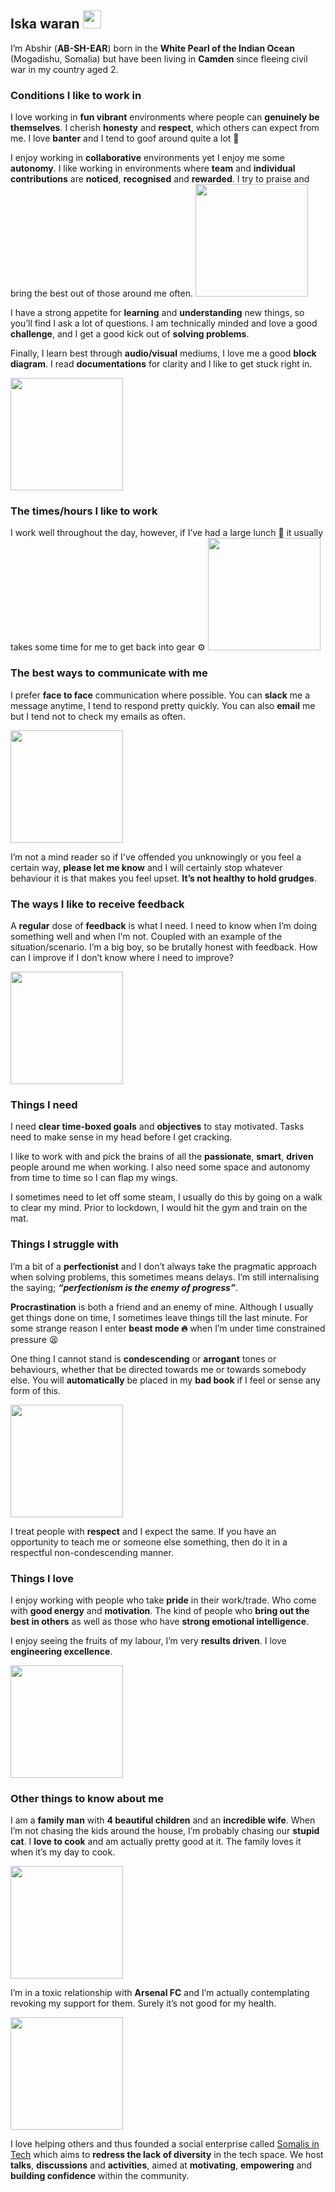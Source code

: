 ## Iska waran <img src="https://github.com/TheDudeThatCode/TheDudeThatCode/blob/master/Assets/Hi.gif" width="29px">

I’m Abshir (**AB-SH-EAR**) born in the **White Pearl of the Indian Ocean** (Mogadishu, Somalia) but have been living in **Camden** since fleeing civil war in my country aged 2.

### Conditions I like to work in
I love working in **fun vibrant** environments where people can **genuinely be themselves**. I cherish **honesty** and **respect**, which others can expect from me. I love **banter** and I tend to goof around quite a lot 🤪 

I enjoy working in **collaborative** environments yet I enjoy me some **autonomy**. I like working in environments where **team** and **individual contributions** are **noticed**, **recognised** and **rewarded**. I try to praise and bring the best out of those around me often.
<img src="https://media.giphy.com/media/0Av9l0VIc01y1isrDw/giphy.gif" width="180px">

I have a strong appetite for **learning** and **understanding** new things, so you’ll find I ask a lot of questions. I am technically minded and love a good **challenge**, and I get a good kick out of **solving problems**.

Finally, I learn best through **audio/visual** mediums, I love me a good **block diagram**. I read **documentations** for clarity and I like to get stuck right in. 

<img src="https://i.redd.it/4nub7lygkyr61.png" width="180px">

### The times/hours I like to work
I work well throughout the day, however, if I’ve had a large lunch 🍔 it usually takes some time for me to get back into gear ⚙️ 
<img src="https://media.giphy.com/media/xUNd9WRzh2oOLi8Pba/giphy.gif" width="180px">

### The best ways to communicate with me
I prefer **face to face** communication where possible. 
You can **slack** me a message anytime, I tend to respond pretty quickly. 
You can also **email** me but I tend not to check my emails as often.

<img src="https://media.giphy.com/media/jV4wbvtJxdjnMriYmY/giphy.gif" width="180px">

I’m not a mind reader so if I've offended you unknowingly or you feel a certain way, **please let me know** and I will certainly stop whatever behaviour it is that makes you feel upset. **It’s not healthy to hold grudges**.

### The ways I like to receive feedback
A **regular** dose of **feedback** is what I need. I need to know when I’m doing something well and when I’m not. Coupled with an example of the situation/scenario. I’m a big boy, so be brutally honest with feedback. How can I improve if I don’t know where I need to improve?

<img src="https://media.giphy.com/media/1iTpx5PpzRugcrZK/giphy.gif" width="180px">

### Things I need
I need **clear time-boxed goals** and **objectives** to stay motivated. Tasks need to make sense in my head before I get cracking.

I like to work with and pick the brains of all the **passionate**, **smart**, **driven** people around me when working. I also need some space and autonomy from time to time so I can flap my wings.

I sometimes need to let off some steam, I usually do this by going on a walk to clear my mind. Prior to lockdown, I would hit the gym and train on the mat.

### Things I struggle with
I’m a bit of a **perfectionist** and I don’t always take the pragmatic approach when solving problems, this sometimes means delays. I’m still internalising the saying; **_“perfectionism is the enemy of progress”_**.

**Procrastination** is both a friend and an enemy of mine. Although I usually get things done on time, I sometimes leave things till the last minute. For some strange reason I enter **beast mode 🔥** when I’m under time constrained pressure 😫

One thing I cannot stand is **condescending** or **arrogant** tones or behaviours, whether that be directed towards me or towards somebody else. You will **automatically** be placed in my **bad book** if I feel or sense any form of this. 

<img src="https://media.giphy.com/media/VzfOPwt7V7dnh7897B/giphy.gif" width="180px">

I treat people with **respect** and I expect the same. If you have an opportunity to teach me or someone else something, then do it in a respectful non-condescending manner.

### Things I love
I enjoy working with people who take **pride** in their work/trade. Who come with **good energy** and **motivation**. The kind of people who **bring out the best in others** as well as those who have **strong emotional intelligence**.

I enjoy seeing the fruits of my labour, I’m very **results driven**. I love **engineering excellence**.

<img src="https://media.giphy.com/media/dwASdTvuKgflCCo3su/giphy.gif" width="180px">

### Other things to know about me
I am a **family man** with **4 beautiful children** and an **incredible wife**. When I’m not chasing the kids around the house, I’m probably chasing our **stupid cat**. I **love to cook** and am actually pretty good at it. The family loves it when it’s my day to cook.

<img src="https://media.giphy.com/media/12lL9jqB0Ogx2w/giphy.gif" width="180px">

I’m in a toxic relationship with **Arsenal FC** and I’m actually contemplating revoking my support for them. Surely it’s not good for my health.

<img src="https://media.giphy.com/media/RkN336FNusqWCV4RRQ/giphy.gif" width="180px">

I love helping others and thus founded a social enterprise called [Somalis in Tech](https://twitter.com/somalisintech) which aims to **redress the lack of diversity** in the tech space. We host **talks**, **discussions** and **activities**, aimed at **motivating**, **empowering** and **building confidence** within the community.
